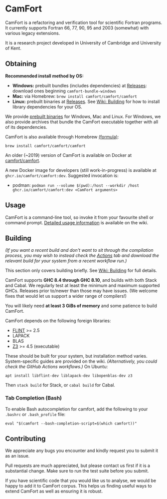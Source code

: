 # CamFort
CamFort is a refactoring and verification tool for scientific Fortran programs.
It currently supports Fortran 66, 77, 90, 95 and 2003 (somewhat) with various
legacy extensions.

It is a research project developed in University of Cambridge and University of
Kent.

## Obtaining
**Recommended install method by OS:**

  * **Windows:** prebuilt bundles (includes dependencies) at
    [Releases](https://github.com/camfort/camfort/releases): download
    ones beginning `camfort-bundle-windows`
  * **Mac:** via Homebrew: `brew install camfort/camfort/camfort`
  * **Linux:** prebuilt binaries at
    [Releases](https://github.com/camfort/camfort/releases). See
    [Wiki: Building](https://github.com/camfort/camfort/wiki/Building#system-specific-guides)
    for how to install library dependencies for your OS.

We provide [prebuilt binaries](https://github.com/camfort/camfort/releases) for
Windows, Mac and Linux. For Windows, we also provide archives that bundle the
CamFort executable together with all of its dependencies.

CamFort is also available through Homebrew
[(formula)](https://github.com/camfort/homebrew-camfort):

    brew install camfort/camfort/camfort

An older (~2019) version of CamFort is available on Docker at
[camfort/camfort](https://cloud.docker.com/u/camfort/repository/docker/camfort/camfort).

A new Docker image for developers (still work-in-progress) is available at
`ghcr.io/camfort/camfort:dev`. Suggested invocation is:

  * podman: `podman run --volume $(pwd):/host --workdir /host
    ghcr.io/camfort/camfort:dev <CamFort arguments>`

## Usage
CamFort is a command-line tool, so invoke it from your favourite shell or
command prompt. [Detailed usage
information](https://github.com/camfort/camfort/wiki) is available on the wiki.

## Building
*(If you want a recent build and don't want to sit through the compilation
process, you may wish to instead check the
[Actions](https://github.com/camfort/camfort/actions) tab and download the
relevant build for your system from a recent workflow run.)*

This section only covers building briefly. See [Wiki:
Building](https://github.com/camfort/camfort/wiki/Building) for full details.

CamFort supports **GHC 8.4 through GHC 8.10**, and builds with both Stack and
Cabal. We regularly test at least the minimum and maximum supported GHCs.
Releases prior to/newer than those may have issues. (We welcome fixes that would
let us support a wider range of compilers!)

You will likely need **at least 3 GiBs of memory** and some patience to build
CamFort.

CamFort depends on the following foreign libraries:

  * [FLINT](https://www.flintlib.org/) >= 2.5
  * LAPACK
  * BLAS
  * [Z3](https://github.com/Z3Prover/z3) >= 4.5 (executable)

These should be built for your system, but installation method varies.
System-specific guides are provided on the wiki. *(Alternatively, you could
check the GitHub Actions workflows.)* On Ubuntu:

    apt install libflint-dev liblapack-dev libopenblas-dev z3

Then `stack build` for Stack, or `cabal build` for Cabal.

### Tab Completion (Bash)
To enable Bash autocompletion for camfort, add the following to your
`.bashrc` or `.bash_profile` file:

    eval "$(camfort --bash-completion-script=$(which camfort))"

## Contributing
We appreciate any bugs you encounter and kindly request you to submit it as an
issue.

Pull requests are much appreciated, but please contact us first if it is a
substantial change. Make sure to run the test suite before you submit.

If you have scientific code that you would like us to analyse, we would be happy
to add it to CamFort corpus. This helps us finding useful ways to extend CamFort
as well as ensuring it is robust.
